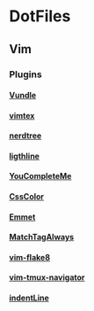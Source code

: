 # DotFiles 

## Vim

### Plugins

#### [Vundle](https://github.com/VundleVim/Vundle.vim)

#### [vimtex](https://github.com/lervag/vimtex)

#### [nerdtree](https://github.com/preservim/nerdtree)

#### [ligthline](https://github.com/itchyny/lightline.vim)

#### [YouCompleteMe](https://github.com/Valloric/YouCompleteMe)

#### [CssColor](https://github.com/ap/vim-css-color)

#### [Emmet](https://github.com/mattn/emmet-vim)

#### [MatchTagAlways](https://github.com/valloric/MatchTagAlways)

#### [vim-flake8](https://github.com/nvie/vim-flake8)

#### [vim-tmux-navigator](https://github.com/christoomey/vim-tmux-navigator)

#### [indentLine](https://github.com/Yggdroot/indentLine)

